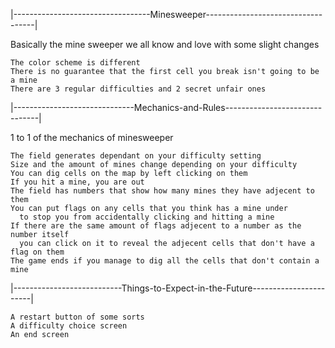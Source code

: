 |----------------------------------Minesweeper-----------------------------------|  

Basically the mine sweeper we all know and love with some slight changes  

    The color scheme is different  
    There is no guarantee that the first cell you break isn't going to be a mine  
    There are 3 regular difficulties and 2 secret unfair ones  
    
|------------------------------Mechanics-and-Rules-------------------------------|  

1 to 1 of the mechanics of minesweeper  

    The field generates dependant on your difficulty setting
    Size and the amount of mines change depending on your difficulty
    You can dig cells on the map by left clicking on them
    If you hit a mine, you are out
    The field has numbers that show how many mines they have adjecent to them
    You can put flags on any cells that you think has a mine under 
      to stop you from accidentally clicking and hitting a mine
    If there are the same amount of flags adjecent to a number as the number itself
      you can click on it to reveal the adjecent cells that don't have a flag on them
    The game ends if you manage to dig all the cells that don't contain a mine

|---------------------------Things-to-Expect-in-the-Future-----------------------|

    A restart button of some sorts  
    A difficulty choice screen  
    An end screen  
